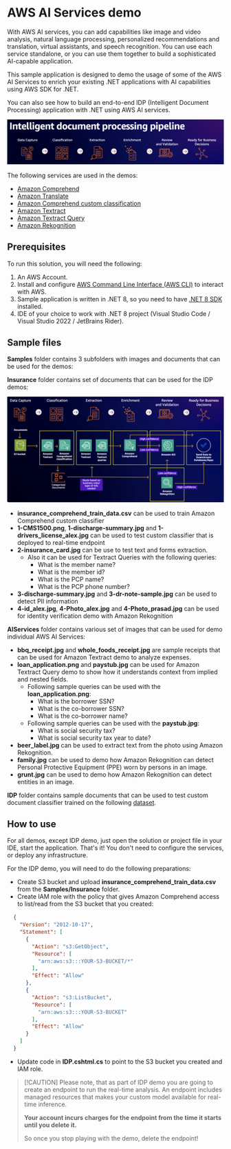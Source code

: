# AWS AI Services demo

With AWS AI services, you can add capabilities like image and video analysis, natural language processing, personalized recommendations and translation, virtual assistants, and speech recognition. You can use each service standalone, or you can use them together to build a sophisticated AI-capable application.

This sample application is designed to demo the usage of some of the AWS AI Services to enrich your existing .NET applications with AI capabilities using AWS SDK for .NET.

You can also see how to build an end-to-end IDP (Intelligent Document Processing) application with .NET using AWS AI services.

![idp.png](idp.png)

The following services are used in the demos:
- [Amazon Comprehend](https://aws.amazon.com/comprehend/)
- [Amazon Translate](https://aws.amazon.com/translate/)
- [Amazon Comprehend custom classification](https://docs.aws.amazon.com/comprehend/latest/dg/how-document-classification.html)
- [Amazon Textract](https://aws.amazon.com/textract/)
- [Amazon Textract Query](https://docs.aws.amazon.com/textract/latest/dg/bestqueries.html)
- [Amazon Rekognition](https://aws.amazon.com/rekognition/)

## Prerequisites

To run this solution, you will need the following:
1. An AWS Account.
1. Install and configure [AWS Command Line Interface (AWS CLI)](https://docs.aws.amazon.com/cli/latest/userguide/cli-chap-configure.html) to interact with AWS.
1. Sample application is written in .NET 8, so you need to have [.NET 8 SDK](https://dotnet.microsoft.com/en-us/download/dotnet/8.0) installed.
1. IDE of your choice to work with .NET 8 project (Visual Studio Code / Visual Studio 2022 / JetBrains Rider).

## Sample files

**Samples** folder contains 3 subfolders with images and documents that can be used for the demos:

**Insurance** folder contains set of documents that can be used for the IDP demos:

![idp-services.png](idp-services.png)

- **insurance_comprehend_train_data.csv** can be used to train Amazon Comprehend custom classifier
- **1-CMS1500.png**, **1-discharge-summary.jpg** and **1-drivers_license_alex.jpg** can be used to test custom classifier that is deployed to real-time endpoint
- **2-insurance_card.jpg** can be use to test text and forms extraction.
    - Also it can be used for Textract Queries with the following queries:
        - What is the member name?
        - What is the member id?
        - What is the PCP name?
        - What is the PCP phone number?
- **3-discharge-summary.jpg** and **3-dr-note-sample.jpg** can be used to detect PII information
- **4-id_alex.jpg**, **4-Photo_alex.jpg** and **4-Photo_prasad.jpg** can be used for identity verification demo with Amazon Rekognition

**AIServices** folder contains various set of images that can be used for demo individual AWS AI Services:

- **bbq_receipt.jpg** and **whole_foods_receipt.jpg** are sample receipts that can be used for Amazon Textract demo to analyze expenses.
- **loan_application.png** and **paystub.jpg** can be used for Amazon Textract Query demo to show how it understands context from implied and nested fields.
    - Following sample queries can be used with the **loan_application.png**:
        - What is the borrower SSN?
        - What is the co-borrower SSN?
        - What is the co-borrower name?
    - Following sample queries can be used with the **paystub.jpg**:
        - What is social security tax?
        - What is social security tax year to date?
- **beer_label.jpg** can be used to extract text from the photo using Amazon Rekognition.
- **family.jpg** can be used to demo how Amazon Rekognition can detect Personal Protective Equipment (PPE) worn by persons in an image.
- **grunt.jpg** can be used to demo how Amazon Rekognition can detect entities in an image.

**IDP** folder contains sample documents that can be used to test custom document classifier trained on the following [dataset](https://idp-assets-wwso.s3.us-east-2.amazonaws.com/workshop-data/classification-training.zip).

## How to use

For all demos, except IDP demo, just open the solution or project file in your IDE, start the application. That's it! You don't need to configure the services, or deploy any infrastructure.

For the IDP demo, you will need to do the following preparations:
- Create S3 bucket and upload **insurance_comprehend_train_data.csv** from the **Samples/Insurance** folder.
- Create IAM role with the policy that gives Amazon Comprehend access to list/read from the S3 bucket that you created:
```json
  {
    "Version": "2012-10-17",
    "Statement": [
      {
        "Action": "s3:GetObject",
        "Resource": [
          "arn:aws:s3:::YOUR-S3-BUCKET/*"
        ],
        "Effect": "Allow"
      },
      {
        "Action": "s3:ListBucket",
        "Resource": [
          "arn:aws:s3:::YOUR-S3-BUCKET"
        ],
        "Effect": "Allow"
      }
    ]
  }
```
- Update code in **IDP.cshtml.cs** to point to the S3 bucket you created and IAM role.

> [!CAUTION] Please note, that as part of IDP demo you are going to create an endpoint to run the real-time analysis.
> An endpoint includes managed resources that makes your custom model available for real-time inference.
>  
> **Your account incurs charges for the endpoint from the time it starts until you delete it.** 
>  
> So once you stop playing with the demo, delete the endpoint!
